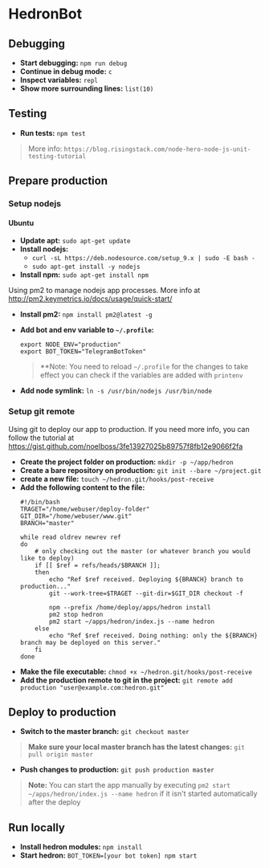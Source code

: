 # HedronBot

## Debugging
- **Start debugging:** `npm run debug`
- **Continue in debug mode:** `c`
- **Inspect variables:** `repl`
- **Show more surrounding lines:** `list(10)`

## Testing
- **Run tests:** `npm test`
> More info: `https://blog.risingstack.com/node-hero-node-js-unit-testing-tutorial`

## Prepare production
### Setup nodejs
#### Ubuntu
- **Update apt:** `sudo apt-get update`
- **Install nodejs:** 
  - `curl -sL https://deb.nodesource.com/setup_9.x | sudo -E bash -`
  - `sudo apt-get install -y nodejs`
- **Install npm:** `sudo apt-get install npm`

Using pm2 to manage nodejs app processes.
More info at http://pm2.keymetrics.io/docs/usage/quick-start/
- **Install pm2:** `npm install pm2@latest -g`

- **Add bot and env variable to `~/.profile`:**
    ```
    export NODE_ENV="production"
    export BOT_TOKEN="TelegramBotToken"
    ```
    > **Note: You need to reload `~/.profile` for the changes to take effect
    > you can check if the variables are added with `printenv`

- **Add node symlink:** `ln -s /usr/bin/nodejs /usr/bin/node`


### Setup git remote
Using git to deploy our app to production.
If you need more info, you can follow the tutorial at https://gist.github.com/noelboss/3fe13927025b89757f8fb12e9066f2fa

- **Create the project folder on production:** `mkdir -p ~/app/hedron`
- **Create a bare repository on production:** `git init --bare ~/project.git`
- **create a new file:** `touch ~/hedron.git/hooks/post-receive`
- **Add the following content to the file:**
    ```
    #!/bin/bash
    TRAGET="/home/webuser/deploy-folder"
    GIT_DIR="/home/webuser/www.git"
    BRANCH="master"

    while read oldrev newrev ref
    do
        # only checking out the master (or whatever branch you would like to deploy)
        if [[ $ref = refs/heads/$BRANCH ]];
        then
            echo "Ref $ref received. Deploying ${BRANCH} branch to production..."
            git --work-tree=$TRAGET --git-dir=$GIT_DIR checkout -f

            npm --prefix /home/deploy/apps/hedron install
            pm2 stop hedron
            pm2 start ~/apps/hedron/index.js --name hedron
        else
            echo "Ref $ref received. Doing nothing: only the ${BRANCH} branch may be deployed on this server."
        fi
    done
    ```
- **Make the file executable:** `chmod +x ~/hedron.git/hooks/post-receive`
- **Add the production remote to git in the project:** `git remote add production "user@example.com:hedron.git"`

## Deploy to production
- **Switch to the master branch:** `git checkout master`
> **Make sure your local master branch has the latest changes:** `git pull origin master`
- **Push changes to production:** `git push production master`

> **Note:** You can start the app manually by executing `pm2 start ~/apps/hedron/index.js --name hedron` if it isn't started automatically after the deploy

## Run locally
- **Install hedron modules:** `npm install`
- **Start hedron:** `BOT_TOKEN=[your bot token] npm start`
